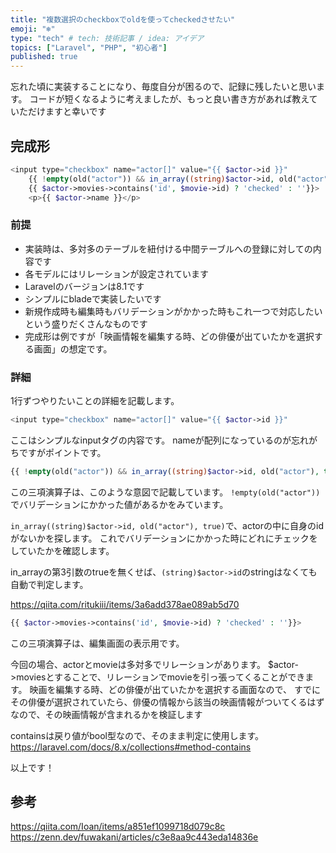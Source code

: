 ```yaml
---
title: "複数選択のcheckboxでoldを使ってcheckedさせたい"
emoji: "❄️"
type: "tech" # tech: 技術記事 / idea: アイデア
topics: ["Laravel", "PHP", "初心者"]
published: true
---
```


忘れた頃に実装することになり、毎度自分が困るので、記録に残したいと思います。
コードが短くなるように考えましたが、もっと良い書き方があれば教えていただけますと幸いです

## 完成形
```php
<input type="checkbox" name="actor[]" value="{{ $actor->id }}"
	{{ !empty(old("actor")) && in_array((string)$actor->id, old("actor"), true) ? 'checked' : ''}}
	{{ $actor->movies->contains('id', $movie->id) ? 'checked' : ''}}>
	<p>{{ $actor->name }}</p>
```

### 前提
* 実装時は、多対多のテーブルを紐付ける中間テーブルへの登録に対しての内容です
* 各モデルにはリレーションが設定されています
* Laravelのバージョンは8.1です
* シンプルにbladeで実装したいです
* 新規作成時も編集時もバリデーションがかかった時もこれ一つで対応したいという盛りだくさんなものです
* 完成形は例ですが「映画情報を編集する時、どの俳優が出ていたかを選択する画面」の想定です。

### 詳細
1行ずつやりたいことの詳細を記載します。

```php
<input type="checkbox" name="actor[]" value="{{ $actor->id }}"
```
ここはシンプルなinputタグの内容です。
nameが配列になっているのが忘れがちですがポイントです。

```php
{{ !empty(old("actor")) && in_array((string)$actor->id, old("actor"), true) ? 'checked' : ''}}
```
この三項演算子は、このような意図で記載しています。
`!empty(old("actor"))`でバリデーションにかかった値があるかをみています。

`in_array((string)$actor->id, old("actor"), true)`で、actorの中に自身のidがないかを探します。
これでバリデーションにかかった時にどれにチェックをしていたかを確認します。

in_arrayの第3引数のtrueを無くせば、`(string)$actor->id`のstringはなくても自動で判定します。

https://qiita.com/ritukiii/items/3a6add378ae089ab5d70

```php
{{ $actor->movies->contains('id', $movie->id) ? 'checked' : ''}}>
```
この三項演算子は、編集画面の表示用です。

今回の場合、actorとmovieは多対多でリレーションがあります。
$actor->moviesとすることで、リレーションでmovieを引っ張ってくることができます。
映画を編集する時、どの俳優が出ていたかを選択する画面なので、
すでにその俳優が選択されていたら、俳優の情報から該当の映画情報がついてくるはずなので、その映画情報が含まれるかを検証します

containsは戻り値がbool型なので、そのまま判定に使用します。
https://laravel.com/docs/8.x/collections#method-contains

以上です！

## 参考
https://qiita.com/Ioan/items/a851ef1099718d079c8c
https://zenn.dev/fuwakani/articles/c3e8aa9c443eda14836e



